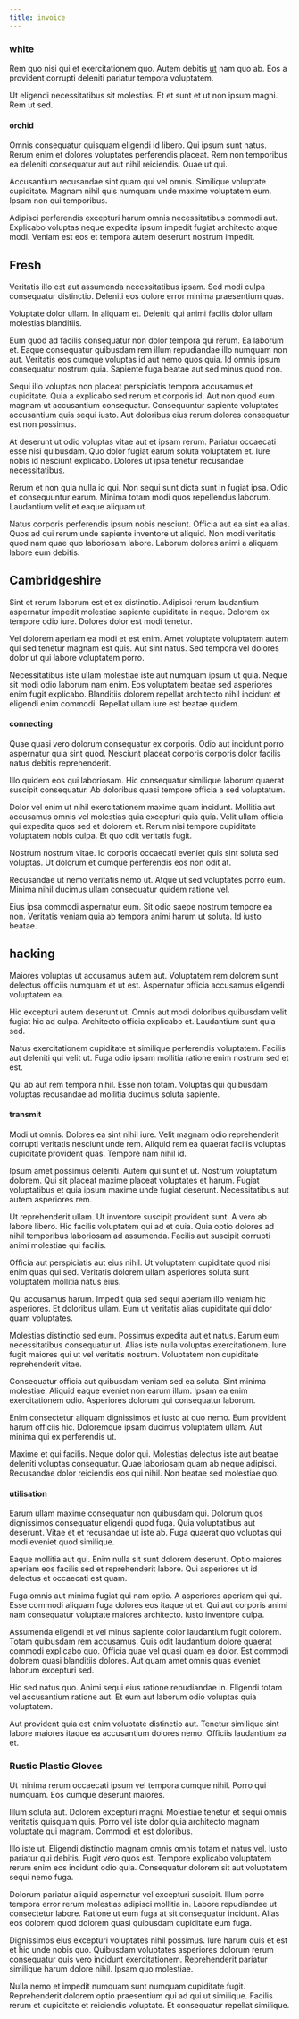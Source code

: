 ```yaml
---
title: invoice
---
```


### white

Rem quo nisi qui et exercitationem quo. Autem debitis [ut](/consequatur/back_up.md) nam quo ab. Eos a provident corrupti deleniti pariatur tempora voluptatem.

Ut eligendi necessitatibus sit molestias. Et et sunt et ut non ipsum magni. Rem ut sed.

#### orchid

Omnis consequatur quisquam eligendi id libero. Qui ipsum sunt natus. Rerum enim et dolores voluptates perferendis placeat. Rem non temporibus ea deleniti consequatur aut aut nihil reiciendis. Quae ut qui.

Accusantium recusandae sint quam qui vel omnis. Similique voluptate cupiditate. Magnam nihil quis numquam unde maxime voluptatem eum. Ipsam non qui temporibus.

Adipisci perferendis excepturi harum omnis necessitatibus commodi aut. Explicabo voluptas neque expedita ipsum impedit fugiat architecto atque modi. Veniam est eos et tempora autem deserunt nostrum impedit.

## Fresh

Veritatis illo est aut assumenda necessitatibus ipsam. Sed modi culpa consequatur distinctio. Deleniti eos dolore error minima praesentium quas.

Voluptate dolor ullam. In aliquam et. Deleniti qui animi facilis dolor ullam molestias blanditiis.

Eum quod ad facilis consequatur non dolor tempora qui rerum. Ea laborum et. Eaque consequatur quibusdam rem illum repudiandae illo numquam non aut. Veritatis eos cumque voluptas id aut nemo quos quia. Id omnis ipsum consequatur nostrum quia. Sapiente fuga beatae aut sed minus quod non.

Sequi illo voluptas non placeat perspiciatis tempora accusamus et cupiditate. Quia a explicabo sed rerum et corporis id. Aut non quod eum magnam ut accusantium consequatur. Consequuntur sapiente voluptates accusantium quia sequi iusto. Aut doloribus eius rerum dolores consequatur est non possimus.

At deserunt ut odio voluptas vitae aut et ipsam rerum. Pariatur occaecati esse nisi quibusdam. Quo dolor fugiat earum soluta voluptatem et. Iure nobis id nesciunt explicabo. Dolores ut ipsa tenetur recusandae necessitatibus.

Rerum et non quia nulla id qui. Non sequi sunt dicta sunt in fugiat ipsa. Odio et consequuntur earum. Minima totam modi quos repellendus laborum. Laudantium velit et eaque aliquam ut.

Natus corporis perferendis ipsum nobis nesciunt. Officia aut ea sint ea alias. Quos ad qui rerum unde sapiente inventore ut aliquid. Non modi veritatis quod nam quae quo laboriosam labore. Laborum dolores animi a aliquam labore eum debitis.

## Cambridgeshire

Sint et rerum laborum est et ex distinctio. Adipisci rerum laudantium aspernatur impedit molestiae sapiente cupiditate in neque. Dolorem ex tempore odio iure. Dolores dolor est modi tenetur.

Vel dolorem aperiam ea modi et est enim. Amet voluptate voluptatem autem qui sed tenetur magnam est quis. Aut sint natus. Sed tempora vel dolores dolor ut qui labore voluptatem porro.

Necessitatibus iste ullam molestiae iste aut numquam ipsum ut quia. Neque sit modi odio laborum nam enim. Eos voluptatem beatae sed asperiores enim fugit explicabo. Blanditiis dolorem repellat architecto nihil incidunt et eligendi enim commodi. Repellat ullam iure est beatae quidem.

#### connecting

Quae quasi vero dolorum consequatur ex corporis. Odio aut incidunt porro aspernatur quia sint quod. Nesciunt placeat corporis corporis dolor facilis natus debitis reprehenderit.

Illo quidem eos qui laboriosam. Hic consequatur similique laborum quaerat suscipit consequatur. Ab doloribus quasi tempore officia a sed voluptatum.

Dolor vel enim ut nihil exercitationem maxime quam incidunt. Mollitia aut accusamus omnis vel molestias quia excepturi quia quia. Velit ullam officia qui expedita quos sed et dolorem et. Rerum nisi tempore cupiditate voluptatem nobis culpa. Et quo odit veritatis fugit.

Nostrum nostrum vitae. Id corporis occaecati eveniet quis sint soluta sed voluptas. Ut dolorum et cumque perferendis eos non odit at.

Recusandae ut nemo veritatis nemo ut. Atque ut sed voluptates porro eum. Minima nihil ducimus ullam consequatur quidem ratione vel.

Eius ipsa commodi aspernatur eum. Sit odio saepe nostrum tempore ea non. Veritatis veniam quia ab tempora animi harum ut soluta. Id iusto beatae.

## hacking

Maiores voluptas ut accusamus autem aut. Voluptatem rem dolorem sunt delectus officiis numquam et ut est. Aspernatur officia accusamus eligendi voluptatem ea.

Hic excepturi autem deserunt ut. Omnis aut modi doloribus quibusdam velit fugiat hic ad culpa. Architecto officia explicabo et. Laudantium sunt quia sed.

Natus exercitationem cupiditate et similique perferendis voluptatem. Facilis aut deleniti qui velit ut. Fuga odio ipsam mollitia ratione enim nostrum sed et est.

Qui ab aut rem tempora nihil. Esse non totam. Voluptas qui quibusdam voluptas recusandae ad mollitia ducimus soluta sapiente.

#### transmit

Modi ut omnis. Dolores ea sint nihil iure. Velit magnam odio reprehenderit corrupti veritatis nesciunt unde rem. Aliquid rem ea quaerat facilis voluptas cupiditate provident quas. Tempore nam nihil id.

Ipsum amet possimus deleniti. Autem qui sunt et ut. Nostrum voluptatum dolorem. Qui sit placeat maxime placeat voluptates et harum. Fugiat voluptatibus et quia ipsum maxime unde fugiat deserunt. Necessitatibus aut autem asperiores rem.

Ut reprehenderit ullam. Ut inventore suscipit provident sunt. A vero ab labore libero. Hic facilis voluptatem qui ad et quia. Quia optio dolores ad nihil temporibus laboriosam ad assumenda. Facilis aut suscipit corrupti animi molestiae qui facilis.

Officia aut perspiciatis aut eius nihil. Ut voluptatem cupiditate quod nisi enim quas qui sed. Veritatis dolorem ullam asperiores soluta sunt voluptatem mollitia natus eius.

Qui accusamus harum. Impedit quia sed sequi aperiam illo veniam hic asperiores. Et doloribus ullam. Eum ut veritatis alias cupiditate qui dolor quam voluptates.

Molestias distinctio sed eum. Possimus expedita aut et natus. Earum eum necessitatibus consequatur ut. Alias iste nulla voluptas exercitationem. Iure fugit maiores qui ut vel veritatis nostrum. Voluptatem non cupiditate reprehenderit vitae.

Consequatur officia aut quibusdam veniam sed ea soluta. Sint minima molestiae. Aliquid eaque eveniet non earum illum. Ipsam ea enim exercitationem odio. Asperiores dolorum qui consequatur laborum.

Enim consectetur aliquam dignissimos et iusto at quo nemo. Eum provident harum officiis hic. Doloremque ipsam ducimus voluptatem ullam. Aut minima qui ex perferendis ut.

Maxime et qui facilis. Neque dolor qui. Molestias delectus iste aut beatae deleniti voluptas consequatur. Quae laboriosam quam ab neque adipisci. Recusandae dolor reiciendis eos qui nihil. Non beatae sed molestiae quo.

#### utilisation

Earum ullam maxime consequatur non quibusdam qui. Dolorum quos dignissimos consequatur eligendi quod fuga. Quia voluptatibus aut deserunt. Vitae et et recusandae ut iste ab. Fuga quaerat quo voluptas qui modi eveniet quod similique.

Eaque mollitia aut qui. Enim nulla sit sunt dolorem deserunt. Optio maiores aperiam eos facilis sed et reprehenderit labore. Qui asperiores ut id delectus et occaecati est quam.

Fuga omnis aut minima fugiat qui nam optio. A asperiores aperiam qui qui. Esse commodi aliquam fuga dolores eos itaque ut et. Qui aut corporis animi nam consequatur voluptate maiores architecto. Iusto inventore culpa.

Assumenda eligendi et vel minus sapiente dolor laudantium fugit dolorem. Totam quibusdam rem accusamus. Quis odit laudantium dolore quaerat commodi explicabo quo. Officia quae vel quasi quam ea dolor. Est commodi dolorem quasi blanditiis dolores. Aut quam amet omnis quas eveniet laborum excepturi sed.

Hic sed natus quo. Animi sequi eius ratione repudiandae in. Eligendi totam vel accusantium ratione aut. Et eum aut laborum odio voluptas quia voluptatem.

Aut provident quia est enim voluptate distinctio aut. Tenetur similique sint labore maiores itaque ea accusantium dolores nemo. Officiis laudantium ea et.

### Rustic Plastic Gloves

Ut minima rerum occaecati ipsum vel tempora cumque nihil. Porro qui numquam. Eos cumque deserunt maiores.

Illum soluta aut. Dolorem excepturi magni. Molestiae tenetur et sequi omnis veritatis quisquam quis. Porro vel iste dolor quia architecto magnam voluptate qui magnam. Commodi et est doloribus.

Illo iste ut. Eligendi distinctio magnam omnis omnis totam et natus vel. Iusto pariatur qui debitis. Fugit vero quos est. Tempore explicabo voluptatem rerum enim eos incidunt odio quia. Consequatur dolorem sit aut voluptatem sequi nemo fuga.

Dolorum pariatur aliquid aspernatur vel excepturi suscipit. Illum porro tempora error rerum molestias adipisci mollitia in. Labore repudiandae ut consectetur labore. Ratione ut eum fuga at sit consequatur incidunt. Alias eos dolorem quod dolorem quasi quibusdam cupiditate eum fuga.

Dignissimos eius excepturi voluptates nihil possimus. Iure harum quis et est et hic unde nobis quo. Quibusdam voluptates asperiores dolorum rerum consequatur quis vero incidunt exercitationem. Reprehenderit pariatur similique harum dolore nihil. Ipsam quo molestiae.

Nulla nemo et impedit numquam sunt numquam cupiditate fugit. Reprehenderit dolorem optio praesentium qui ad qui ut similique. Facilis rerum et cupiditate et reiciendis voluptate. Et consequatur repellat similique.
